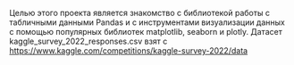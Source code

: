 Целью этого проекта является знакомство с библиотекой работы с табличными данными Pandas и  с инструментами визуализации данных c помощью популярных библиотек
matplotlib, seaborn и plotly.
Датасет kaggle_survey_2022_responses.csv взят с https://www.kaggle.com/competitions/kaggle-survey-2022/data
